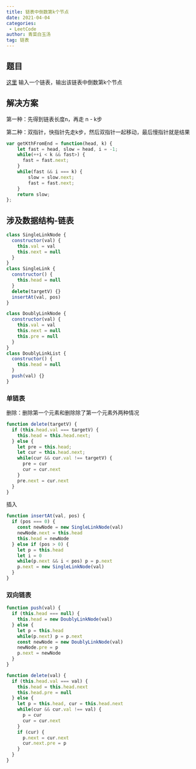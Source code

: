```yaml
---
title: 链表中倒数第k个节点
date: 2021-04-04
categories:
 - LeetCode
author: 青菜白玉汤
tag: 链表
---
```

## 题目
[这里](https://leetcode-cn.com/problems/lian-biao-zhong-dao-shu-di-kge-jie-dian-lcof/)
输入一个链表，输出该链表中倒数第k个节点

## 解决方案
第一种：先得到链表长度n，再走 n - k步

第二种：双指针，快指针先走k步，然后双指针一起移动，最后慢指针就是结果

```javascript
var getKthFromEnd = function(head, k) {
    let fast = head, slow = head, i = -1;
    while(++i < k && fast>) {
      fast = fast.next;
    }
    while(fast && i === k) {
        slow = slow.next;
        fast = fast.next;
    }
    return slow;
};
```

## 涉及数据结构-链表

```javascript
class SingleLinkNode {
  constructor(val) {
    this.val = val
    this.next = null
  }
}
class SingleLink {
  constructor() {
    this.head = null
  }
  delete(targetV) {}
  insertAt(val, pos)
}

class DoublyLinkNode {
  constructor(val) {
    this.val = val
    this.next = null
    this.pre = null
  }
}
class DoublyLinkList {
  constructor() {
    this.head = null
  }
  push(val) {}
}
```

### 单链表

删除：删除第一个元素和删除除了第一个元素外两种情况
```javascript
function delete(targetV) {
  if (this.head.val === targetV) {
    this.head = this.head.next;
  } else {
    let pre = this.head;
    let cur = this.head.next;
    while(cur && cur.val !== targetV) {
      pre = cur
      cur = cur.next
    }
    pre.next = cur.next
  }
}
```

插入
```javascript
function insertAt(val, pos) {
  if (pos === 0) {
    const newNode = new SingleLinkNode(val)
    newNode.next = this.head
    this.head = newNode
  } else if (pos > 0) {
    let p = this.head
    let i = 0
    while(p.next && i < pos) p = p.next
    p.next = new SingleLinkNode(val)
  }
}
```

### 双向链表

```javascript
function push(val) {
  if (this.head === null) {
    this.head = new DoublyLinkNode(val)
  } else {
    let p = this.head
    while(p.next) p = p.next
    const newNode = new DoublyLinkNode(val)
    newNode.pre = p
    p.next = newNode
  }
}

function delete(val) {
  if (this.head.val === val) {
    this.head = this.head.next
    this.head.pre = null
  } else {
    let p = this.head, cur = this.head.next
    while(cur && cur.val !== val) {
      p = cur
      cur = cur.next
    }
    if (cur) {
      p.next = cur.next
      cur.next.pre = p
    }
  }
}
```
